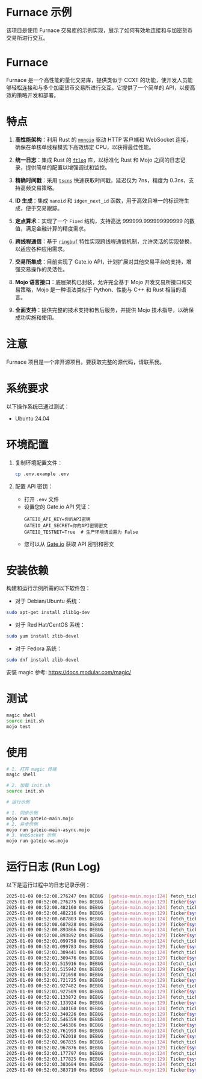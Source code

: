 # Furnace 示例

该项目是使用 Furnace 交易库的示例实现，展示了如何有效地连接和与加密货币交易所进行交互。

# Furnace

Furnace 是一个高性能的量化交易库，提供类似于 CCXT 的功能，使开发人员能够轻松连接和与多个加密货币交易所进行交互。它提供了一个简单的 API，以便高效的策略开发和部署。

# 特点

1. **高性能架构**：利用 Rust 的 [`monoio`](https://github.com/bytedance/monoio) 驱动 HTTP 客户端和 WebSocket 连接，确保在单核单线程模式下高效绑定 CPU，以获得最佳性能。

2. **统一日志**：集成 Rust 的 [`ftlog`](https://github.com/nonconvextech/ftlog) 库，以标准化 Rust 和 Mojo 之间的日志记录，提供简单的配置以增强调试和监控。

3. **精确时间戳**：采用 [`tscns`](https://github.com/f0cii/tscns-rs) 快速获取时间戳，延迟仅为 7ns，精度为 0.3ns，支持高频交易策略。

4. **ID 生成**：集成 `nanoid` 和 `idgen_next_id` 函数，用于高效且唯一的标识符生成，便于交易跟踪。

5. **定点算术**：实现了一个 `Fixed` 结构，支持高达 999999.999999999999 的数值，满足金融计算的精度需求。

6. **跨线程通信**：基于 [`ringbuf`](https://github.com/agerasev/ringbuf) 特性实现跨线程通信机制，允许灵活的实现替换，以适应各种应用需求。

7. **交易所集成**：目前实现了 Gate.io API，计划扩展对其他交易平台的支持，增强交易操作的灵活性。

8. **Mojo 语言接口**：底层架构已封装，允许完全基于 Mojo 开发交易所接口和交易策略，Mojo 是一种语法类似于 Python、性能与 C++ 和 Rust 相当的语言。

9. **全面支持**：提供完整的技术支持和售后服务，并提供 Mojo 技术指导，以确保成功实施和使用。

# 注意

Furnace 项目是一个非开源项目。要获取完整的源代码，请联系我。

# 系统要求

以下操作系统已通过测试：

* Ubuntu 24.04

# 环境配置

1. 复制环境配置文件：
   ```bash
   cp .env.example .env
   ```

2. 配置 API 密钥：
   - 打开 `.env` 文件
   - 设置您的 Gate.io API 凭证：
     ```
     GATEIO_API_KEY=你的API密钥
     GATEIO_API_SECRET=你的API密钥密文
     GATEIO_TESTNET=True  # 生产环境请设置为 False
     ```
   - 您可以从 [Gate.io](https://www.gate.io/myaccount/apiv4keys) 获取 API 密钥和密文

# 安装依赖

构建和运行示例所需的以下软件包：

* 对于 Debian/Ubuntu 系统：

```bash
sudo apt-get install zlib1g-dev
```

* 对于 Red Hat/CentOS 系统：

```bash
sudo yum install zlib-devel
```

* 对于 Fedora 系统：

```bash
sudo dnf install zlib-devel
```

安装 magic
参考: https://docs.modular.com/magic/

# 测试
```bash
magic shell
source init.sh
mojo test
```

# 使用

```bash
# 1. 打开 magic 终端
magic shell

# 2. 加载 init.sh
source init.sh

# 运行示例

# 1. 同步示例
mojo run gateio-main.mojo
# 2. 异步示例
mojo run gateio-main-async.mojo
# 3. WebSocket 示例
mojo run gateio-ws.mojo
```

# 运行日志 (Run Log)

以下是运行过程中的日志记录示例：

```bash
2025-01-09 00:52:00.276247 0ms DEBUG  [gateio-main.mojo:124] fetch_ticker Time: 4.927818ms
2025-01-09 00:52:00.276275 0ms DEBUG  [gateio-main.mojo:129] Ticker(symbol=BTC_USDT, timestamp=1736383920276, datetime=1970-01-01T00:00:00.000000+00:00, high=97306.5, low=92000, bid=95006.6, bidVolume=0, ask=95006.7, askVolume=0, vwap=0, open=0, close=95006.6, last=95006.6, previousClose=0)
2025-01-09 00:52:00.482160 0ms DEBUG  [gateio-main.mojo:124] fetch_ticker Time: 4.748098ms
2025-01-09 00:52:00.482216 0ms DEBUG  [gateio-main.mojo:129] Ticker(symbol=BTC_USDT, timestamp=1736383920482, datetime=1970-01-01T00:00:00.000000+00:00, high=97306.5, low=92000, bid=95006.6, bidVolume=0, ask=95006.7, askVolume=0, vwap=0, open=0, close=95006.6, last=95006.6, previousClose=0)
2025-01-09 00:52:00.687803 0ms DEBUG  [gateio-main.mojo:124] fetch_ticker Time: 4.463707ms
2025-01-09 00:52:00.687828 0ms DEBUG  [gateio-main.mojo:129] Ticker(symbol=BTC_USDT, timestamp=1736383920687, datetime=1970-01-01T00:00:00.000000+00:00, high=97306.5, low=92000, bid=95006.6, bidVolume=0, ask=95006.7, askVolume=0, vwap=0, open=0, close=95006.6, last=95006.6, previousClose=0)
2025-01-09 00:52:00.893866 0ms DEBUG  [gateio-main.mojo:124] fetch_ticker Time: 4.903219ms
2025-01-09 00:52:00.893892 0ms DEBUG  [gateio-main.mojo:129] Ticker(symbol=BTC_USDT, timestamp=1736383920893, datetime=1970-01-01T00:00:00.000000+00:00, high=97306.5, low=92000, bid=95006.6, bidVolume=0, ask=95006.7, askVolume=0, vwap=0, open=0, close=95006.6, last=95006.6, previousClose=0)
2025-01-09 00:52:01.099758 0ms DEBUG  [gateio-main.mojo:124] fetch_ticker Time: 4.740757ms
2025-01-09 00:52:01.099783 0ms DEBUG  [gateio-main.mojo:129] Ticker(symbol=BTC_USDT, timestamp=1736383921099, datetime=1970-01-01T00:00:00.000000+00:00, high=97306.5, low=92000, bid=95006.6, bidVolume=0, ask=95006.7, askVolume=0, vwap=0, open=0, close=95006.6, last=95006.6, previousClose=0)
2025-01-09 00:52:01.309441 0ms DEBUG  [gateio-main.mojo:124] fetch_ticker Time: 8.435361ms
2025-01-09 00:52:01.309476 0ms DEBUG  [gateio-main.mojo:129] Ticker(symbol=BTC_USDT, timestamp=1736383921309, datetime=1970-01-01T00:00:00.000000+00:00, high=97306.5, low=92000, bid=95006.6, bidVolume=0, ask=95006.7, askVolume=0, vwap=0, open=0, close=95006.6, last=95006.6, previousClose=0)
2025-01-09 00:52:01.515916 0ms DEBUG  [gateio-main.mojo:124] fetch_ticker Time: 5.269196ms
2025-01-09 00:52:01.515942 0ms DEBUG  [gateio-main.mojo:129] Ticker(symbol=BTC_USDT, timestamp=1736383921515, datetime=1970-01-01T00:00:00.000000+00:00, high=97306.5, low=92000, bid=95006.6, bidVolume=0, ask=95006.7, askVolume=0, vwap=0, open=0, close=95006.6, last=95006.6, previousClose=0)
2025-01-09 00:52:01.721698 0ms DEBUG  [gateio-main.mojo:124] fetch_ticker Time: 4.628394ms
2025-01-09 00:52:01.721725 0ms DEBUG  [gateio-main.mojo:129] Ticker(symbol=BTC_USDT, timestamp=1736383921721, datetime=1970-01-01T00:00:00.000000+00:00, high=97306.5, low=92000, bid=95006.6, bidVolume=0, ask=95006.7, askVolume=0, vwap=0, open=0, close=95006.6, last=95006.6, previousClose=0)
2025-01-09 00:52:01.927482 0ms DEBUG  [gateio-main.mojo:124] fetch_ticker Time: 4.612245ms
2025-01-09 00:52:01.927509 0ms DEBUG  [gateio-main.mojo:129] Ticker(symbol=BTC_USDT, timestamp=1736383921927, datetime=1970-01-01T00:00:00.000000+00:00, high=97306.5, low=92000, bid=95006.6, bidVolume=0, ask=95006.7, askVolume=0, vwap=0, open=0, close=95006.6, last=95006.6, previousClose=0)
2025-01-09 00:52:02.133872 0ms DEBUG  [gateio-main.mojo:124] fetch_ticker Time: 5.178685ms
2025-01-09 00:52:02.133924 0ms DEBUG  [gateio-main.mojo:129] Ticker(symbol=BTC_USDT, timestamp=1736383922133, datetime=1970-01-01T00:00:00.000000+00:00, high=97306.5, low=92000, bid=95006.6, bidVolume=0, ask=95006.7, askVolume=0, vwap=0, open=0, close=95006.6, last=95006.6, previousClose=0)
2025-01-09 00:52:02.340160 0ms DEBUG  [gateio-main.mojo:124] fetch_ticker Time: 5.061009ms
2025-01-09 00:52:02.340226 0ms DEBUG  [gateio-main.mojo:129] Ticker(symbol=BTC_USDT, timestamp=1736383922340, datetime=1970-01-01T00:00:00.000000+00:00, high=97306.5, low=92000, bid=95006.6, bidVolume=0, ask=95006.7, askVolume=0, vwap=0, open=0, close=95006.6, last=95006.6, previousClose=0)
2025-01-09 00:52:02.546359 0ms DEBUG  [gateio-main.mojo:124] fetch_ticker Time: 4.970496ms
2025-01-09 00:52:02.546386 0ms DEBUG  [gateio-main.mojo:129] Ticker(symbol=BTC_USDT, timestamp=1736383922546, datetime=1970-01-01T00:00:00.000000+00:00, high=97306.5, low=92000, bid=95006.6, bidVolume=0, ask=95006.7, askVolume=0, vwap=0, open=0, close=95006.6, last=95006.6, previousClose=0)
2025-01-09 00:52:02.761993 0ms DEBUG  [gateio-main.mojo:124] fetch_ticker Time: 14.418381ms
2025-01-09 00:52:02.762018 0ms DEBUG  [gateio-main.mojo:129] Ticker(symbol=BTC_USDT, timestamp=1736383922761, datetime=1970-01-01T00:00:00.000000+00:00, high=97306.5, low=92000, bid=95006.6, bidVolume=0, ask=95006.7, askVolume=0, vwap=0, open=0, close=95006.6, last=95006.6, previousClose=0)
2025-01-09 00:52:02.967835 0ms DEBUG  [gateio-main.mojo:124] fetch_ticker Time: 4.669663ms
2025-01-09 00:52:02.967876 0ms DEBUG  [gateio-main.mojo:129] Ticker(symbol=BTC_USDT, timestamp=1736383922967, datetime=1970-01-01T00:00:00.000000+00:00, high=97306.5, low=92000, bid=95006.6, bidVolume=0, ask=95006.7, askVolume=0, vwap=0, open=0, close=95006.6, last=95006.6, previousClose=0)
2025-01-09 00:52:03.177797 0ms DEBUG  [gateio-main.mojo:124] fetch_ticker Time: 8.749468ms
2025-01-09 00:52:03.177825 0ms DEBUG  [gateio-main.mojo:129] Ticker(symbol=BTC_USDT, timestamp=1736383923177, datetime=1970-01-01T00:00:00.000000+00:00, high=97306.5, low=92000, bid=95006.6, bidVolume=0, ask=95006.7, askVolume=0, vwap=0, open=0, close=95006.6, last=95006.6, previousClose=0)
2025-01-09 00:52:03.383684 0ms DEBUG  [gateio-main.mojo:124] fetch_ticker Time: 4.692723ms
2025-01-09 00:52:03.383710 0ms DEBUG  [gateio-main.mojo:129] Ticker(symbol=BTC_USDT, timestamp=1736383923383, datetime=1970-01-01T00:00:00.000000+00:00, high=97306.5, low=92000, bid=95006.6, bidVolume=0, ask=95006.7, askVolume=0, vwap=0, open=0, close=95006.6, last=95006.6, previousClose=0)